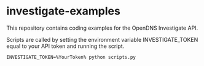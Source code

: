 investigate-examples
=================

This repository contains coding examples for the OpenDNS Investigate API.

Scripts are called by setting the environment variable INVESTIGATE\_TOKEN equal to your API token and running the script.

```
INVESTIGATE_TOKEN=%YourToken% python scripts.py
```

